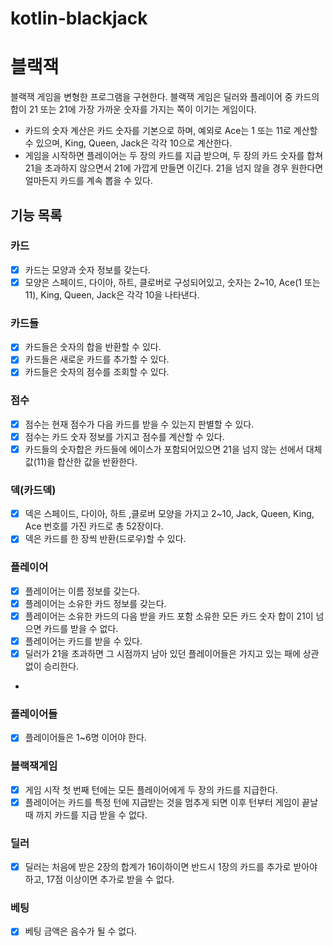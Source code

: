# kotlin-blackjack


# 블랙잭 
블랙잭 게임을 변형한 프로그램을 구현한다. 블랙잭 게임은 딜러와 플레이어 중 카드의 합이 21 또는 21에 가장 가까운 숫자를 가지는 쪽이 이기는 게임이다.

- 카드의 숫자 계산은 카드 숫자를 기본으로 하며, 예외로 Ace는 1 또는 11로 계산할 수 있으며, King, Queen, Jack은 각각 10으로 계산한다.
- 게임을 시작하면 플레이어는 두 장의 카드를 지급 받으며, 두 장의 카드 숫자를 합쳐 21을 초과하지 않으면서 21에 가깝게 만들면 이긴다. 21을 넘지 않을 경우 원한다면 얼마든지 카드를 계속 뽑을 수 있다.


## 기능 목록

### 카드 
- [x] 카드는 모양과 숫자 정보를 갖는다.
- [x] 모양은 스페이드, 다이아, 하트, 클로버로 구성되어있고, 숫자는 2~10, Ace(1 또는 11), King, Queen, Jack은 각각 10을 나타낸다.

### 카드들
- [x] 카드들은 숫자의 합을 반환할 수 있다.
- [x] 카드들은 새로운 카드를 추가할 수 있다.
- [x] 카드들은 숫자의 점수를 조회할 수 있다.

### 점수
- [x] 점수는 현재 점수가 다음 카드를 받을 수 있는지 판별할 수 있다.
- [x] 점수는 카드 숫자 정보를 가지고 점수를 계산할 수 있다.
- [x] 카드들의 숫자합은 카드들에 에이스가 포함되어있으면 21을 넘지 않는 선에서 대체값(11)을 합산한 값을 반환한다.

### 덱(카드덱)
- [x] 덱은 스페이드, 다이아, 하트 ,클로버 모양을 가지고 2~10, Jack, Queen, King, Ace 번호를 가진 카드로 총 52장이다.
- [x] 덱은 카드를 한 장씩 반환(드로우)할 수 있다.

### 플레이어
- [x] 플레이어는 이름 정보를 갖는다.
- [x] 플레이어는 소유한 카드 정보를 갖는다.
- [x] 플레이어는 소유한 카드의 다음 받을 카드 포함 소유한 모든 카드 숫자 합이 21이 넘으면 카드를 받을 수 없다.
- [x] 플레이어는 카드를 받을 수 있다.
- [x] 딜러가 21을 초과하면 그 시점까지 남아 있던 플레이어들은 가지고 있는 패에 상관 없이 승리한다.
- 
### 플레이어들
- [x] 플레이어들은 1~6명 이어야 한다.

### 블랙잭게임
- [x] 게임 시작 첫 번째 턴에는 모든 플레이어에게 두 장의 카드를 지급한다.
- [x] 플레이어는 카드를 특정 턴에 지급받는 것을 멈추게 되면 이후 턴부터 게임이 끝날때 까지 카드를 지급 받을 수 없다.

### 딜러
- [x] 딜러는 처음에 받은 2장의 합계가 16이하이면 반드시 1장의 카드를 추가로 받아야 하고, 17점 이상이면 추가로 받을 수 없다.

### 베팅
- [x] 베팅 금액은 음수가 될 수 없다.
